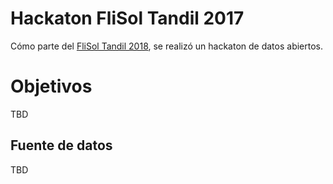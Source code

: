 # Hackaton FliSol Tandil 2017

Cómo parte del [FliSol Tandil 2018](http://flisol.info/FLISOL2018/Argentina/Tandil), se realizó un hackaton de datos abiertos.

# Objetivos

TBD

## Fuente de datos

TBD
